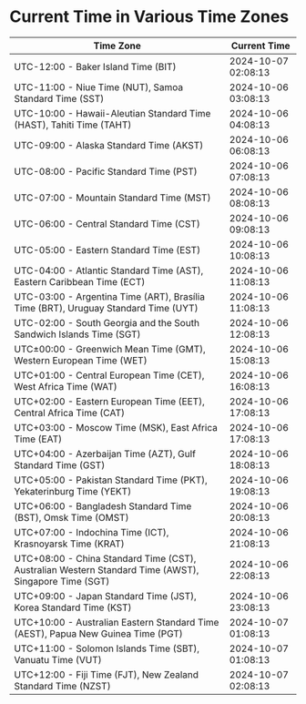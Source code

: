 # Current Time in Various Time Zones

| Time Zone | Current Time |
|-----------|--------------|
| UTC-12:00 - Baker Island Time (BIT) | 2024-10-07 02:08:13 |
| UTC-11:00 - Niue Time (NUT), Samoa Standard Time (SST) | 2024-10-06 03:08:13 |
| UTC-10:00 - Hawaii-Aleutian Standard Time (HAST), Tahiti Time (TAHT) | 2024-10-06 04:08:13 |
| UTC-09:00 - Alaska Standard Time (AKST) | 2024-10-06 06:08:13 |
| UTC-08:00 - Pacific Standard Time (PST) | 2024-10-06 07:08:13 |
| UTC-07:00 - Mountain Standard Time (MST) | 2024-10-06 08:08:13 |
| UTC-06:00 - Central Standard Time (CST) | 2024-10-06 09:08:13 |
| UTC-05:00 - Eastern Standard Time (EST) | 2024-10-06 10:08:13 |
| UTC-04:00 - Atlantic Standard Time (AST), Eastern Caribbean Time (ECT) | 2024-10-06 11:08:13 |
| UTC-03:00 - Argentina Time (ART), Brasília Time (BRT), Uruguay Standard Time (UYT) | 2024-10-06 11:08:13 |
| UTC-02:00 - South Georgia and the South Sandwich Islands Time (SGT) | 2024-10-06 12:08:13 |
| UTC±00:00 - Greenwich Mean Time (GMT), Western European Time (WET) | 2024-10-06 15:08:13 |
| UTC+01:00 - Central European Time (CET), West Africa Time (WAT) | 2024-10-06 16:08:13 |
| UTC+02:00 - Eastern European Time (EET), Central Africa Time (CAT) | 2024-10-06 17:08:13 |
| UTC+03:00 - Moscow Time (MSK), East Africa Time (EAT) | 2024-10-06 17:08:13 |
| UTC+04:00 - Azerbaijan Time (AZT), Gulf Standard Time (GST) | 2024-10-06 18:08:13 |
| UTC+05:00 - Pakistan Standard Time (PKT), Yekaterinburg Time (YEKT) | 2024-10-06 19:08:13 |
| UTC+06:00 - Bangladesh Standard Time (BST), Omsk Time (OMST) | 2024-10-06 20:08:13 |
| UTC+07:00 - Indochina Time (ICT), Krasnoyarsk Time (KRAT) | 2024-10-06 21:08:13 |
| UTC+08:00 - China Standard Time (CST), Australian Western Standard Time (AWST), Singapore Time (SGT) | 2024-10-06 22:08:13 |
| UTC+09:00 - Japan Standard Time (JST), Korea Standard Time (KST) | 2024-10-06 23:08:13 |
| UTC+10:00 - Australian Eastern Standard Time (AEST), Papua New Guinea Time (PGT) | 2024-10-07 01:08:13 |
| UTC+11:00 - Solomon Islands Time (SBT), Vanuatu Time (VUT) | 2024-10-07 01:08:13 |
| UTC+12:00 - Fiji Time (FJT), New Zealand Standard Time (NZST) | 2024-10-07 02:08:13 |
